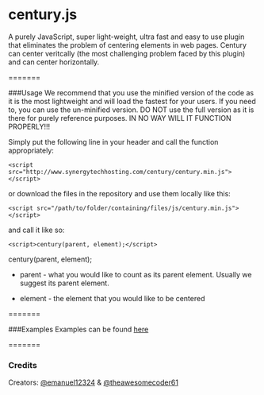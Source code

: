 century.js
=======

A purely JavaScript, super light-weight, ultra fast and easy to use plugin that eliminates the problem of centering elements in web pages. Century can center veritcally (the most challenging problem faced by this plugin) and can center horizontally.

=======

###Usage
We recommend that you use the minified version of the code as it is the most lightweight and will load the fastest for your users. If you need to, you can use the un-minified version. DO NOT use the full version as it is there for purely reference purposes. IN NO WAY WILL IT FUNCTION PROPERLY!!!

Simply put the following line in your header and call the function appropriately:

`<script src="http://www.synergytechhosting.com/century/century.min.js"></script>`

or download the files in the repository and use them locally like this:

`<script src="/path/to/folder/containing/files/js/century.min.js"></script>`

and call it like so:

`<script>century(parent, element);</script>`

century(parent, element);

- parent - what you would like to count as its parent element. Usually we suggest its parent element.

- element - the element that you would like to be centered

=======

###Examples
Examples can be found [here](http://www.synergytechhosting.com/century/example.html)

=======

### Credits
Creators: [@emanuel12324](http://www.github.com/emanuel12324) & [@theawesomecoder61](http://www.github.com/theawesomecoder61)
